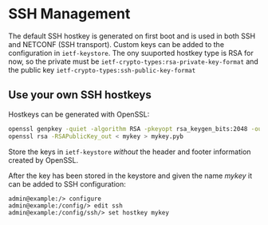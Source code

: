 # SSH Management

The default SSH hostkey is generated on first boot and is used in both
SSH and NETCONF (SSH transport). Custom keys can be added to the
configuration in `ietf-keystore`. The ony suuported hostkey type is
RSA for now, so the private must be `ietf-crypto-types:rsa-private-key-format` and the public key
`ietf-crypto-types:ssh-public-key-format`

## Use your own SSH hostkeys

Hostkeys can be generated with OpenSSL:
```bash
openssl genpkey -quiet -algorithm RSA -pkeyopt rsa_keygen_bits:2048 -outform PEM > mykey
openssl rsa -RSAPublicKey_out < mykey > mykey.pyb
```
Store the keys in `ietf-keystore` _without_ the header and footer information
created by OpenSSL.

After the key has been stored in the keystore and given the name
_mykey_ it can be added to SSH configuration:

	admin@example:/> configure
	admin@example:/config/> edit ssh
	admin@example:/config/ssh/> set hostkey mykey
